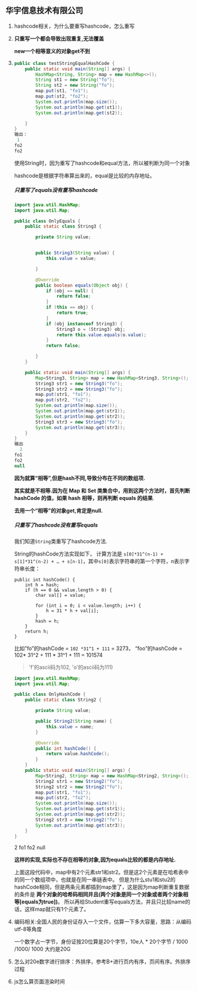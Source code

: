 ## 华宇信息技术有限公司

1. hashcode相关，为什么要重写hashcode，怎么重写

2. **只重写一个都会导致出现重复,无法覆盖**

   **new一个相等意义的对象get不到**

3. ```java
   public class testStringEqualHashCode {
       public static void main(String[] args) {
           HashMap<String, String> map = new HashMap<>();
           String st1 = new String("fo");
           String st2 = new String("fo");
           map.put(st1, "fo1");
           map.put(st2, "fo2");
           System.out.println(map.size());
           System.out.println(map.get(st1));
           System.out.println(map.get(st2));
   
       }
   }
   输出：
    1
   fo2
   fo2
   ```

   使用String时，因为重写了hashcode和equal方法，所以被判断为同一个对象

   hashcode是根据字符串算出来的，equal是比较的内存地址。

   ##### 只重写了equals没有重写hashcode

   ```java
   import java.util.HashMap;
   import java.util.Map;
   
   public class OnlyEquals {
       public static class String3 {
   
           private String value;
   
   
           public String3(String value) {
               this.value = value;
   
           }
   
           @Override
           public boolean equals(Object obj) {
               if (obj == null) {
                   return false;
               }
               if (this == obj) {
                   return true;
               }
               if (obj instanceof String3) {
                   String3 o = (String3) obj;
                   return this.value.equals(o.value);
               }
               return false;
   
           }
       }
   
       public static void main(String[] args) {
           Map<String3, String> map = new HashMap<String3, String>();
           String3 str1 = new String3("fo");
           String3 str2 = new String3("fo");
           map.put(str1, "fo1");
           map.put(str2, "fo2");
           System.out.println(map.size());
           System.out.println(map.get(str1));
           System.out.println(map.get(str2));
           String3 str3 = new String3("fo");
           System.out.println(map.get(str3));
       }
   }
   输出
     2
   fo1
   fo2
   null
   ```

   **因为就算“相等”,但是hash不同,导致分布在不同的数组项.**

   **其实就是不相等.因为在 Map 和 Set 类集合中，用到这两个方法时，首先判断 hashCode 的值，如果 hash 相等，则再判断 equals 的结果**.

   **去用一个“相等”的对象get,肯定是null.**

   ##### 只重写了hashcode没有重写equals

   我们知道`String`类重写了hashcode方法.

   String的hashCode方法实现如下， 计算方法是 `s[0]*31^(n-1) + s[1]*31^(n-2) + … + s[n-1]`，其中`s[0]`表示字符串的第一个字符，n表示字符串长度：

   ```
   public int hashCode() {
       int h = hash;
       if (h == 0 && value.length > 0) {
           char val[] = value;
   
           for (int i = 0; i < value.length; i++) {
               h = 31 * h + val[i];
           }
           hash = h;
       }
       return h;
   }
   ```

   比如”fo”的hashCode = `102 *31^1 + 111` = 3273， “foo”的hashCode = 102* 31^2 + 111 * 31^1 + 111 = 101574 

   > 'f'的ascii码为102, 'o'的ascii码为111)

   ```java
   import java.util.HashMap;
   import java.util.Map;
   
   public class OnlyHashCode {
       public static class String2 {
   
           private String value;
   
           public String2(String name) {
               this.value = name;
           }
   
           @Override
           public int hashCode() {
               return value.hashCode();
           }
       }
       public static void main(String[] args) {
           Map<String2, String> map = new HashMap<String2, String>();
           String2 str1 = new String2("fo");
           String2 str2 = new String2("fo");
           map.put(str1, "fo1");
           map.put(str2, "fo2");
           System.out.println(map.size());
           System.out.println(map.get(str1));
           System.out.println(map.get(str2));
           String2 str3 = new String2("fo");
           System.out.println(map.get(str3));
       }
   }
   ```

   2
   fo1
   fo2
   null

   **这样的实现,实际也不存在相等的对象,因为equals比较的都是内存地址.**

   上面这段代码中，map中有2个元素str1和str2。但是这2个元素是在哈希表中的同一个数组项中，也就是在同一串链表中。 但是为什么stu1和stu2的hashCode相同，但是两条元素都插到map里了，这是因为map判断重复数据的条件是 **两个对象的哈希码相同并且(两个对象是同一个对象或者两个对象相等[equals为true])**。 所以再给Student重写equals方法，并且只比较name的话，这样map就只有1个元素了。

4. 编码相关:全国人民的身份证存入一个文件，估算一下多大容量，思路：从编码utf-8等角度

   一个数字占一字节，身份证按20位算是20个字节，10e人 * 20个字节 / 1000 /1000/ 1000 大约是20G
   

3. 怎么对20e数字进行排序：外排序，参考B+进行页内有序，页间有序。外排序过程
4. js怎么算页面渲染时间

